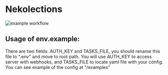 # Nekolections


![example workflow](https://github.com/miko089/webhook_executor/actions/workflows/go.yml/badge.svg)
## Usage of env.example:
There are two fields: AUTH_KEY and TASKS_FILE, 
you should rename this file to ".env" and move 
to root path. You will use AUTH_KEY to access 
server with webhooks, and TASKS_FILE to locate 
yaml file with your config. You can see example of the
config at "/examples"
